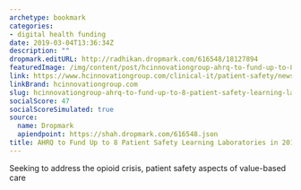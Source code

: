 ```yaml
---
archetype: bookmark
categories:
- digital health funding
date: 2019-03-04T13:36:34Z
description: ""
dropmark.editURL: http://radhikan.dropmark.com/616548/18127894
featuredImage: /img/content/post/hcinnovationgroup-ahrq-to-fund-up-to-8-patient-safety-learning-laboratories-in-2019.jpg
link: https://www.hcinnovationgroup.com/clinical-it/patient-safety/news/21070429/ahrq-to-fund-up-to-8-patient-safety-learning-laboratories-in-2019
linkBrand: hcinnovationgroup.com
slug: hcinnovationgroup-ahrq-to-fund-up-to-8-patient-safety-learning-laboratories-in-2019
socialScore: 47
socialScoreSimulated: true
source:
  name: Dropmark
  apiendpoint: https://shah.dropmark.com/616548.json
title: AHRQ to Fund Up to 8 Patient Safety Learning Laboratories in 2019
---
```

Seeking to address the opioid crisis, patient safety aspects of value-based care